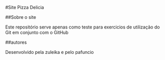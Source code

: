 #Site Pizza Delicia

##Sobre o site

Este repositório serve apenas como teste para exercicios de utilização do Git em conjunto com o GitHub

##autores

Desenvolvido pela zuleika e pelo pafuncio
